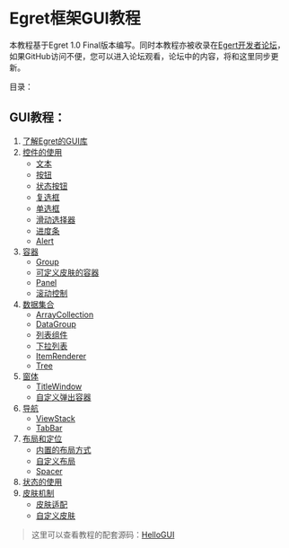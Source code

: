Egret框架GUI教程
===============

本教程基于Egret 1.0 Final版本编写。同时本教程亦被收录在[Egert开发者论坛](http://bbs.egret-labs.org/thread-260-1-1.html)，如果GitHub访问不便，您可以进入论坛观看，论坛中的内容，将和这里同步更新。

目录：

GUI教程：
----------------------------

1. [了解Egret的GUI库](https://github.com/NeoGuo/html5-documents/blob/master/egret-gui/1-intro.md)
2. [控件的使用](#)
	* [文本](#)
	* [按钮](#)
	* [状态按钮](#)
	* [复选框](#)
	* [单选框](#)
	* [滑动选择器](#)
	* [进度条](#)
	* [Alert](#)
3. [容器](#)
	* [Group](#)
	* [可定义皮肤的容器](#)
	* [Panel](#)
	* [滚动控制](#)
4. [数据集合](#)
	* [ArrayCollection](#)
	* [DataGroup](#)
	* [列表组件](#)
	* [下拉列表](#)
	* [ItemRenderer](#)
	* [Tree](#)
5. [窗体](#)
	* [TitleWindow](#)
	* [自定义弹出容器](#)
6. [导航](#)
	* [ViewStack](#)
	* [TabBar](#)
7. [布局和定位](#)
	* [内置的布局方式](#)
	* [自定义布局](#)
	* [Spacer](#)
8. [状态的使用](#)
9. [皮肤机制](#)
	* [皮肤适配](#)
	* [自定义皮肤](#)

> 这里可以查看教程的配套源码：[HelloGUI](https://github.com/NeoGuo/html5-documents/tree/master/egret-gui/demo/HelloGUI/src)
